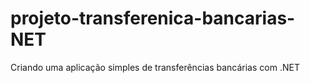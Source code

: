 # projeto-transferenica-bancarias-NET
Criando uma aplicação simples de transferências bancárias com .NET
